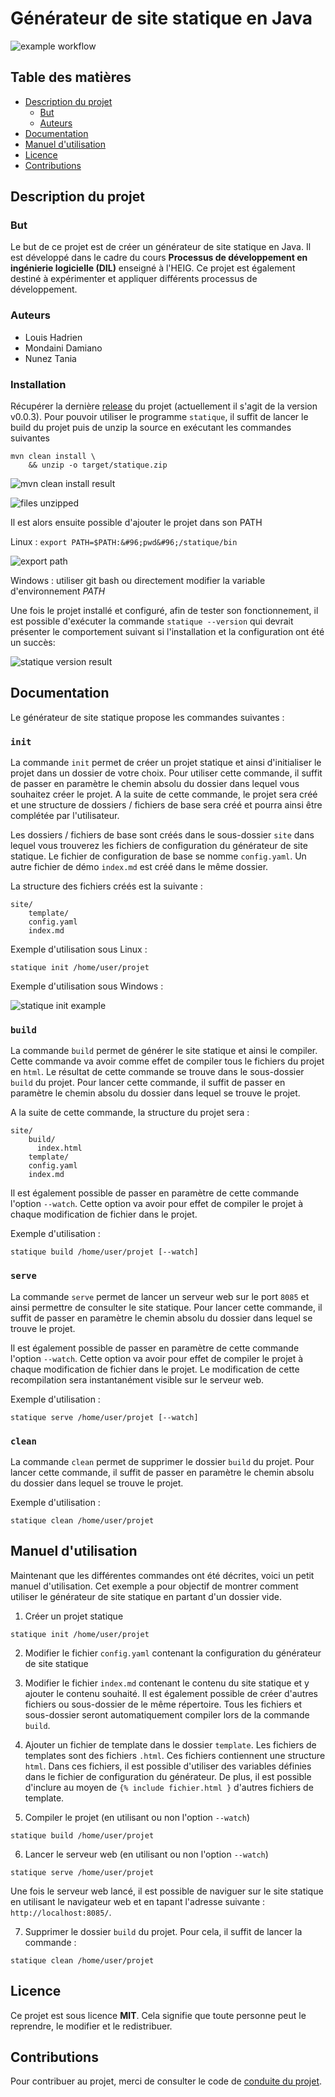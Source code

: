 # Générateur de site statique en Java

![example workflow](https://github.com/dil-classroom/projet-louis_mondaini_nunez/actions/workflows/github-actions-maven.yml/badge.svg)

## Table des matières

* [Description du projet](#description-du-projet)
  * [But](#but)
  * [Auteurs](#auteurs)
* [Documentation](#documentation)
* [Manuel d'utilisation](#manuel-dutilisation)
* [Licence](#licence)
* [Contributions](#contributions)


## Description du projet

### But

Le but de ce projet est de créer un générateur de site statique en Java. Il est développé dans le cadre du cours **Processus de développement en ingénierie logicielle (DIL)** enseigné à l'HEIG. Ce projet est également destiné à expérimenter et appliquer différents processus de développement.

### Auteurs

* Louis Hadrien
* Mondaini Damiano
* Nunez Tania

### Installation

Récupérer la dernière [release](https://github.com/dil-classroom/projet-louis_mondaini_nunez/releases) du projet (actuellement il s'agit de la version v0.0.3).
Pour pouvoir utiliser le programme `statique`, il suffit de lancer le build du 
projet puis de unzip la source en exécutant les commandes suivantes

```
mvn clean install \
    && unzip -o target/statique.zip
```
![mvn clean install result](/use-examples/mvn_clean_install_result.JPG)

![files unzipped](/use-examples/unzip_result.JPG)

Il est alors ensuite possible d'ajouter le projet dans son PATH

Linux : 
```export PATH=$PATH:&#96;pwd&#96;/statique/bin```

![export path](/use-examples/export_path_result.JPG)

Windows : utiliser git bash ou directement modifier la variable d'environnement *PATH*

Une fois le projet installé et configuré, afin de tester son fonctionnement, il est possible d'exécuter la commande ``statique --version`` qui devrait présenter le comportement suivant si l'installation et la configuration ont été un succès:

![statique version result](/use-examples/statique_version.JPG)

## Documentation

Le générateur de site statique propose les commandes suivantes :

### ``init``

La commande ``init`` permet de créer un projet statique et ainsi d'initialiser le projet dans un dossier de votre choix.
Pour utiliser cette commande, il suffit de passer en paramètre le chemin absolu du dossier dans lequel vous 
souhaitez créer le projet. A la suite de cette commande, le projet sera créé et une structure de dossiers / fichiers
de base sera créé et pourra ainsi être complétée par l'utilisateur.

Les dossiers / fichiers de base sont créés dans le sous-dossier ``site`` dans lequel vous trouverez 
les fichiers de configuration du générateur de site statique. Le fichier de configuration de base se nomme 
``config.yaml``. Un autre fichier de démo ``index.md`` est créé dans le même dossier.

La structure des fichiers créés est la suivante :

```
site/
    template/
    config.yaml
    index.md
```

Exemple d'utilisation sous Linux :

```
statique init /home/user/projet
```

Exemple d'utilisation sous Windows :

![statique init example](/use-examples/statique_init.JPG)

### ``build``

La commande ``build`` permet de générer le site statique et ainsi le compiler. Cette commande
va avoir comme effet de compiler tous le fichiers du projet en ``html``. Le résultat de
cette commande se trouve dans le sous-dossier ``build`` du projet. Pour lancer cette commande, 
il suffit de passer en paramètre le chemin absolu du dossier dans lequel se trouve le projet.

A la suite de cette commande, la structure du projet sera :

```
site/
    build/
      index.html
    template/
    config.yaml
    index.md
```

Il est également possible de passer en paramètre de cette commande
l'option ``--watch``. Cette option va avoir pour effet de compiler le projet à chaque modification
de fichier dans le projet.

Exemple d'utilisation :

```
statique build /home/user/projet [--watch]
```

### ``serve``

La commande ``serve`` permet de lancer un serveur web sur le port ``8085`` et ainsi permettre de
consulter le site statique. Pour lancer cette commande, il suffit de passer en paramètre le chemin
absolu du dossier dans lequel se trouve le projet. 

Il est également possible de passer en paramètre de cette commande
l'option ``--watch``. Cette option va avoir pour effet de compiler le projet à chaque modification
de fichier dans le projet. Le modification de cette recompilation sera instantanément
visible sur le serveur web.

Exemple d'utilisation :

```
statique serve /home/user/projet [--watch]
```

### ``clean``

La commande ``clean`` permet de supprimer le dossier ``build`` du projet. Pour lancer cette commande,
il suffit de passer en paramètre le chemin absolu du dossier dans lequel se trouve le projet.

Exemple d'utilisation :

```
statique clean /home/user/projet
```

## Manuel d'utilisation

Maintenant que les différentes commandes ont été décrites, voici un petit manuel d'utilisation.
Cet exemple a pour objectif de montrer comment utiliser le générateur de site statique en partant
d'un dossier vide.

1. Créer un projet statique

```
statique init /home/user/projet
```

2. Modifier le fichier ``config.yaml`` contenant la configuration du générateur de site statique

3. Modifier le fichier ``index.md`` contenant le contenu du site statique et y ajouter
le contenu souhaité. Il est également possible de créer d'autres fichiers ou sous-dossier de le même
répertoire. Tous les fichiers et sous-dossier seront automatiquement compiler lors de la commande ``build``.

4. Ajouter un fichier de template dans le dossier ``template``. Les fichiers de templates sont des fichiers
``.html``. Ces fichiers contiennent une structure ``html``. Dans ces 
fichiers, il est possible d'utiliser des variables définies dans le fichier de configuration du générateur.
De plus, il est possible d'inclure au moyen de ``{% include fichier.html }`` d'autres 
fichiers de template.

5. Compiler le projet (en utilisant ou non l'option ``--watch``)

```
statique build /home/user/projet
```

6. Lancer le serveur web (en utilisant ou non l'option ``--watch``)

```
statique serve /home/user/projet
```

Une fois le serveur web lancé, il est possible de naviguer sur le site statique en utilisant
le navigateur web et en tapant l'adresse suivante : ``http://localhost:8085/``.

7. Supprimer le dossier ``build`` du projet. Pour cela, il suffit de lancer la commande :

```
statique clean /home/user/projet
```


## Licence

Ce projet est sous licence **MIT**. Cela signifie que toute personne peut le reprendre, le modifier et le redistribuer.

## Contributions

Pour contribuer au projet, merci de consulter le code de [conduite du projet](code-of-conduct.md).



